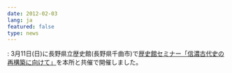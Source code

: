 ```yaml
---
date: 2012-02-03
lang: ja
featured: false
type: news
---
```

: 
3月11日(日)に長野県立歴史館(長野県千曲市)で<a href="/news/2011/20120311seminar.pdf" target="_blank">歴史館セミナー「信濃古代史の再構築に向けて」</a>を本所と共催で開催しました。
